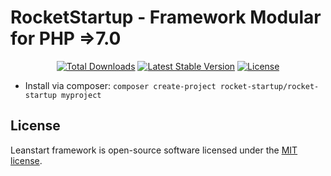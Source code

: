 <h1>RocketStartup - Framework Modular for PHP =>7.0</h1>

<p align="center">
<a href="https://packagist.org/packages/rocket-startup/rocket-startup"><img src="https://poser.pugx.org/rocket-startup/rocket-startup/d/total.svg" alt="Total Downloads"></a>
<a href="https://packagist.org/packages/rocket-startup/rocket-startup"><img src="https://poser.pugx.org/rocket-startup/rocket-startup/v/stable.svg" alt="Latest Stable Version"></a>
<a href="https://packagist.org/packages/rocket-startup/rocket-startup"><img src="https://poser.pugx.org/rocket-startup/rocket-startup/license.svg" alt="License"></a>
</p>

* Install via composer: `composer create-project rocket-startup/rocket-startup myproject`


## License
Leanstart framework is open-source software licensed under the [MIT license](https://opensource.org/licenses/MIT).
